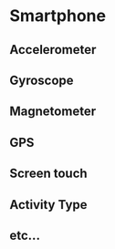 # Smartphone

## Accelerometer

## Gyroscope

## Magnetometer

## GPS

## Screen touch

## Activity Type

## etc...
